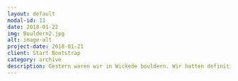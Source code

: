 ```yaml
---
layout: default
modal-id: 11
date: 2018-01-22
img: Bouldern2.jpg
alt: image-alt
project-date: 2018-01-21
client: Start Bootstrap
category: archive
description: Gestern waren wir in Wickede bouldern. Wir hatten definitiv einen schönen Tag gemeinsam und konnten uns auspowern und an unser Grenzen stoßen. Schön, dass so viele dabei waren. Wir freuen uns schon auf die nächsten Aktionen!
---
```

